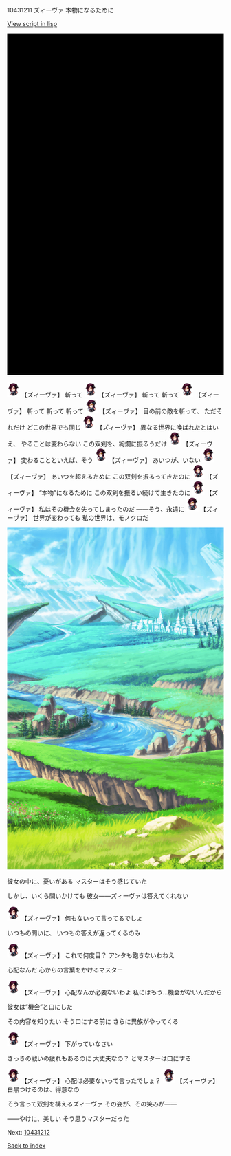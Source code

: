 10431211 ズィーヴァ 本物になるために

[View script in lisp](../scripts/10431211.txt)

![bg_black.png](../images/backgrounds/bg_black.png)

<img src="../images/units/104311.png" alt="104311.png" height="34"/>
【ズィーヴァ】
斬って

<img src="../images/units/104311.png" alt="104311.png" height="34"/>
【ズィーヴァ】
斬って
斬って

<img src="../images/units/104311.png" alt="104311.png" height="34"/>
【ズィーヴァ】
斬って
斬って
斬って

<img src="../images/units/104311.png" alt="104311.png" height="34"/>
【ズィーヴァ】
目の前の敵を斬って、
ただそれだけ
どこの世界でも同じ

<img src="../images/units/104311.png" alt="104311.png" height="34"/>
【ズィーヴァ】
異なる世界に喚ばれたとはいえ、
やることは変わらない
この双剣を、絢爛に振るうだけ

<img src="../images/units/104311.png" alt="104311.png" height="34"/>
【ズィーヴァ】
変わることといえば、そう

<img src="../images/units/104311.png" alt="104311.png" height="34"/>
【ズィーヴァ】
あいつが、いない

<img src="../images/units/104311.png" alt="104311.png" height="34"/>
【ズィーヴァ】
あいつを超えるために
この双剣を振るってきたのに

<img src="../images/units/104311.png" alt="104311.png" height="34"/>
【ズィーヴァ】
“本物”になるために
この双剣を振るい続けて生きたのに

<img src="../images/units/104311.png" alt="104311.png" height="34"/>
【ズィーヴァ】
私はその機会を失ってしまったのだ
――そう、永遠に

<img src="../images/units/104311.png" alt="104311.png" height="34"/>
【ズィーヴァ】
世界が変わっても
私の世界は、モノクロだ

![plain.png](../images/backgrounds/plain.png)

彼女の中に、憂いがある
マスターはそう感じていた

しかし、いくら問いかけても
彼女――ズィーヴァは答えてくれない

<img src="../images/units/104311.png" alt="104311.png" height="34"/>
【ズィーヴァ】
何もないって言ってるでしょ

いつもの問いに、
いつもの答えが返ってくるのみ

<img src="../images/units/104311.png" alt="104311.png" height="34"/>
【ズィーヴァ】
これで何度目？
アンタも飽きないわねえ

心配なんだ
心からの言葉をかけるマスター

<img src="../images/units/104311.png" alt="104311.png" height="34"/>
【ズィーヴァ】
心配なんか必要ないわよ
私にはもう…機会がないんだから

彼女は“機会”と口にした

その内容を知りたい
そう口にする前に
さらに異族がやってくる

<img src="../images/units/104311.png" alt="104311.png" height="34"/>
【ズィーヴァ】
下がっていなさい

さっきの戦いの疲れもあるのに
大丈夫なの？
とマスターは口にする

<img src="../images/units/104311.png" alt="104311.png" height="34"/>
【ズィーヴァ】
心配は必要ないって言ったでしょ？

<img src="../images/units/104311.png" alt="104311.png" height="34"/>
【ズィーヴァ】
白黒つけるのは、得意なの

そう言って双剣を構えるズィーヴァ
その姿が、その笑みが――

――やけに、美しい
そう思うマスターだった

Next: [10431212](10431212.md)

[Back to index](index.md)
